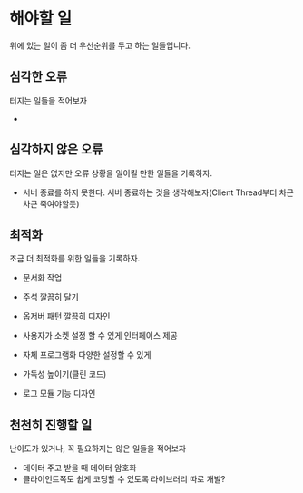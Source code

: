 # 해야할 일
위에 있는 일이 좀 더 우선순위를 두고 하는 일들입니다.

## 심각한 오류
터지는 일들을 적어보자

- 

## 심각하지 않은 오류
터지는 일은 없지만 오류 상황을 일이킬 만한 일들을 기록하자.

- 서버 종료를 하지 못한다. 서버 종료하는 것을 생각해보자(Client Thread부터 차근차근 죽여야할듯)

## 최적화
조금 더 최적화를 위한 일들을 기록하자.

- 문서화 작업
- 주석 깔끔히 달기
- 옵저버 패턴 깔끔히 디자인

- 사용자가 소켓 설정 할 수 있게 인터페이스 제공
- 자체 프로그램화 다양한 설정할 수 있게
- 가독성 높이기(클린 코드)
- 로그 모듈 기능 디자인

## 천천히 진행할 일
난이도가 있거나, 꼭 필요하지는 않은 일들을 적어보자

- 데이터 주고 받을 때 데이터 암호화
- 클라이언트쪽도 쉽게 코딩할 수 있도록 라이브러리 따로 개발?

